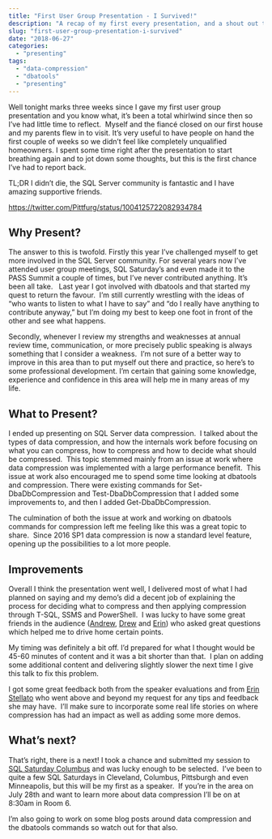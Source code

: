 ```yaml
---
title: "First User Group Presentation - I Survived!"
description: "A recap of my first every presentation, and a shout out to the friends that helped me through it!"
slug: "first-user-group-presentation-i-survived"
date: "2018-06-27"
categories:
  - "presenting"
tags:
  - "data-compression"
  - "dbatools"
  - "presenting"
---
```


Well tonight marks three weeks since I gave my first user group presentation and you know what, it’s been a total whirlwind since then so I’ve had little time to reflect.  Myself and the fiancé closed on our first house and my parents flew in to visit. It’s very useful to have people on hand the first couple of weeks so we didn’t feel like completely unqualified homeowners. I spent some time right after the presentation to start breathing again and to jot down some thoughts, but this is the first chance I’ve had to report back.

TL;DR I didn’t die, the SQL Server community is fantastic and I have amazing supportive friends.

https://twitter.com/Pittfurg/status/1004125722082934784

## Why Present?

The answer to this is twofold. Firstly this year I’ve challenged myself to get more involved in the SQL Server community. For several years now I’ve attended user group meetings, SQL Saturday’s and even made it to the PASS Summit a couple of times, but I’ve never contributed anything. It’s been all take.   Last year I got involved with dbatools and that started my quest to return the favour.  I’m still currently wrestling with the ideas of “who wants to listen to what I have to say” and “do I really have anything to contribute anyway,” but I’m doing my best to keep one foot in front of the other and see what happens.

Secondly, whenever I review my strengths and weaknesses at annual review time, communication, or more precisely public speaking is always something that I consider a weakness.  I’m not sure of a better way to improve in this area than to put myself out there and practice, so here’s to some professional development. I’m certain that gaining some knowledge, experience and confidence in this area will help me in many areas of my life.

## What to Present?

I ended up presenting on SQL Server data compression.  I talked about the types of data compression, and how the internals work before focusing on what you can compress, how to compress and how to decide what should be compressed.  This topic stemmed mainly from an issue at work where data compression was implemented with a large performance benefit.  This issue at work also encouraged me to spend some time looking at dbatools and compression. There were existing commands for Set-DbaDbCompression and Test-DbaDbCompression that I added some improvements to, and then I added Get-DbaDbCompression.

The culmination of both the issue at work and working on dbatools commands for compression left me feeling like this was a great topic to share.  Since 2016 SP1 data compression is now a standard level feature, opening up the possibilities to a lot more people.

## Improvements

Overall I think the presentation went well, I delivered most of what I had planned on saying and my demo’s did a decent job of explaining the process for deciding what to compress and then applying compression through T-SQL, SSMS and PowerShell.  I was lucky to have some great friends in the audience ([Andrew](https://twitter.com/awickham), [Drew](https://twitter.com/Pittfurg) and [Erin](https://twitter.com/erinstellato)) who asked great questions which helped me to drive home certain points.

My timing was definitely a bit off. I’d prepared for what I thought would be 45-60 minutes of content and it was a bit shorter than that.  I plan on adding some additional content and delivering slightly slower the next time I give this talk to fix this problem.

I got some great feedback both from the speaker evaluations and from [Erin Stellato](https://www.sqlskills.com/blogs/erin/) who went above and beyond my request for any tips and feedback she may have.  I’ll make sure to incorporate some real life stories on where compression has had an impact as well as adding some more demos.

## What’s next?

That’s right, there is a next! I took a chance and submitted my session to [SQL Saturday Columbus](http://www.sqlsaturday.com/736/eventhome.aspx) and was lucky enough to be selected.  I’ve been to quite a few SQL Saturdays in Cleveland, Columbus, Pittsburgh and even Minneapolis, but this will be my first as a speaker.  If you’re in the area on July 28th and want to learn more about data compression I’ll be on at 8:30am in Room 6.

I’m also going to work on some blog posts around data compression and the dbatools commands so watch out for that also.
